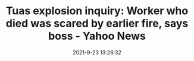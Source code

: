 ---
"title": "Tuas explosion inquiry: Worker who died was scared by earlier fire, says boss - Yahoo News"
"date": "2021-9-23 13:26:32"
"feed_name": "GOOGLENEWSINDUSTRIAL"
"feed_website": "https://news.google.com/search?q=industrial%2Bincident&hl=en-US&gl=US&ceid=US:en"
"feed_rss": "https://news.google.com/rss/search?q=industrial%2Bincident&hl=en-US&gl=US&ceid=US:en"
"link": "https://news.yahoo.com/tuas-explosion-inquiry-worker-died-scared-earlier-fire-boss-132632406.html"
"file": "_posts/2021-1-1-e30db7e36781409eedc68a39ca5ad2f3fcbe7496.md"
"accident": "1"
"drilling": "1"
"dead": "1"
"injured": "0"
"where": "industrial site"
"place": "unknown place"
---